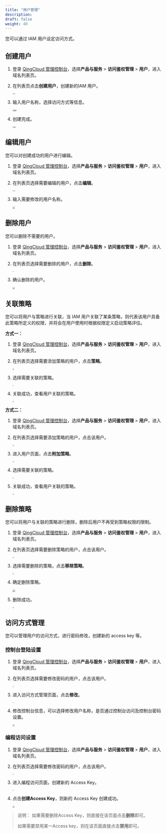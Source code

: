 ```yaml
---
title: "用户管理"
description: 
draft: false
weight: 40
---
```


您可以通过 IAM 用户设定访问方式。

## 创建用户

1. 登录 [QingCloud 管理控制台](https://console.qingcloud.com/login)，选择**产品与服务** > **访问鉴权管理** > **用户**，进入域名列表页。

2. 在列表页点击**创建用户**，创建新的IAM 用户。

    <img src="../../_images/user1.png" alt="图片" style="zoom:20%;" />

3. 输入用户名称，选择访问方式等信息。

    <img src="../../_images/user2.png" alt="图片" style="zoom:30%;" />

4. 创建完成。

    <img src="../../_images/user3.png" alt="图片" style="zoom:25%;" />

## 编辑用户

您可以对创建成功的用户进行编辑。

1. 登录 [QingCloud 管理控制台](https://console.qingcloud.com/login)，选择**产品与服务** > **访问鉴权管理** > **用户**，进入域名列表页。

2. 在列表页选择需要编辑的用户，点击**编辑**。

   <img src="../../_images/user4.png" alt="图片" style="zoom:20%;" />	

3. 输入需要修改的用户名称。

   <img src="../../_images/user5.png" style="zoom:45%;" />

## 删除用户

您可以删除不需要的用户。

1. 登录 [QingCloud 管理控制台](https://console.qingcloud.com/login)，选择**产品与服务** > **访问鉴权管理** > **用户**，进入域名列表页。

2. 在列表页选择需要删除的用户，点击**删除**。

   <img src="../../_images/user6.png" style="zoom:20%;" />

3. 确认删除的用户。

   <img src="../../_images/user7.png" style="zoom:45%;" />

## 关联策略

您可以将用户与策略进行关联，当 IAM 用户关联了某条策略，则代表该用户具备此策略所定义的权限，并将会在用户使用时根据权限定义启动策略评估。

**方式一：**

1. 登录 [QingCloud 管理控制台](https://console.qingcloud.com/login)，选择**产品与服务** > **访问鉴权管理** > **用户**，进入域名列表页。

2. 在列表页选择需要添加策略的用户，点击**策略**。

   <img src="../../_images/user8.png" style="zoom:28%;" />

3. 选择需要关联的策略。

   <img src="../../_images/user9.png" style="zoom:22%;" />

4. 关联成功，查看用户关联的策略。

   <img src="../../_images/user10.png" style="zoom:25%;" />

**方式二：**

1. 登录 [QingCloud 管理控制台](https://console.qingcloud.com/login)，选择**产品与服务** > **访问鉴权管理** > **用户**，进入域名列表页。

2. 在列表页选择需要添加策略的用户，点击该用户。

   <img src="../../_images/user11.png" style="zoom:25%;" />

3. 进入用户页面，点击**附加策略**。

   <img src="../../_images/user12.png" style="zoom:25%;" />

4. 选择需要关联的策略。

   <img src="../../_images/user9.png" style="zoom:22%;" />

5. 关联成功，查看用户关联的策略。

   <img src="../../_images/user10.png" style="zoom:25%;" />

## 删除策略

您可以将用户与关联的策略进行删除，删除后用户不再受到策略权限的限制。

1. 登录 [QingCloud 管理控制台](https://console.qingcloud.com/login)，选择**产品与服务** > **访问鉴权管理** > **用户**，进入域名列表页。

2. 在列表页选择需要删除策略的用户，点击该用户。

   <img src="../../_images/user11.png" style="zoom:25%;" />

3. 选择需要删除的策略，点击**移除策略**。

   <img src="../../_images/user13.png" style="zoom:25%;" />

4. 确定删除策略。

   <img src="../../_images/user14.png" style="zoom:50%;" />

5. 删除成功。

   <img src="../../_images/user15.png" style="zoom:25%;" />

## 访问方式管理

您可以管理用户的访问方式，进行密码修改，创建新的 access key 等。

### 控制台登陆设置

1. 登录 [QingCloud 管理控制台](https://console.qingcloud.com/login)，选择**产品与服务** > **访问鉴权管理** > **用户**，进入域名列表页。

2. 在列表页选择需要修改密码的用户，点击该用户。

   <img src="../../_images/user11.png" style="zoom:20%;" />

3. 进入访问方式管理页面，点击**修改**。

   <img src="../../_images/user16.png" style="zoom:20%;" />

4. 修改控制台信息，可以选择修改用户名称，是否通过控制台访问及控制台密码设置。

   <img src="../../_images/user17.png" style="zoom:40%;" />

### 编程访问设置

1. 登录 [QingCloud 管理控制台](https://console.qingcloud.com/login)，选择**产品与服务** > **访问鉴权管理** > **用户**，进入域名列表页。

2. 在列表页选择需要修改密码的用户，点击该用户。

   <img src="../../_images/user11.png" style="zoom:20%;" />

3. 进入编程访问页面，创建新的 Access Key。

   <img src="../../_images/user18.png" style="zoom:20%;" />

4. 点击**创建Access Key**，则新的 Access Key 创建成功。

   <img src="../../_images/user19.png" style="zoom:40%;" />
> 说明：
>如果需要删除Access Key，则直接在该页面点击**删除**即可。
>
> 如果需要禁用某一Access key，则在该页面直接点击**禁用**即可。

